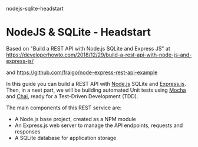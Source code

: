 nodejs-sqlite-headstart
# NodeJS & SQLite - Headstart

Based on "Build a REST API with Node.js SQLite and Express JS" at https://developerhowto.com/2018/12/29/build-a-rest-api-with-node-js-and-express-js/

and https://github.com/fraigo/node-express-rest-api-example

In this guide you can build a REST API with [Node.js](https://nodejs.org/) SQLite and [Express.js](https://expressjs.com/). Then, in a next part, we will be building automated Unit tests using [Mocha](https://mochajs.org/) and [Chai](https://www.chaijs.com/), ready for a Test-Driven Development (TDD).

The main components of this REST service are:

- A Node.js base project, created as a NPM module
- An Express.js web server to manage the API endpoints, requests and responses
- A SQLite database for application storage

